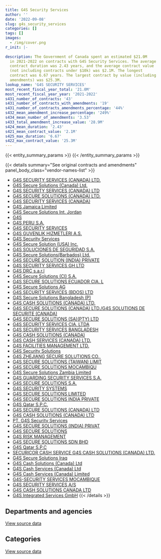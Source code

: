 ```yaml
---
title: G4S Security Services
author: ''
date: '2022-09-08'
slug: g4s_security_services
categories: []
tags: []
images:
  - /img/cover.png
r_init: |-
  
description: The Government of Canada spent an estimated $21.0M
  in 2021-2022 on contracts with G4S Security Services. The average
  contract duration was 2.43 years, and the average contract value
  (not including contracts under $10k) was $2.1M. The longest
  contract was 6.67 years. The largest contract by value (including
  amendments) was $25.3M.
lookup_name: 'G4S SECURITY SERVICES'
most_recent_fiscal_year_total: '21.0M'
most_recent_fiscal_year_year: '2021-2022'
s431_number_of_contracts: '43'
s431_number_of_contracts_with_amendments: '19'
s431_number_of_contracts_amendments_percentage: '44%'
s432_mean_amendment_increase_percentage: '249%'
s434_mean_number_of_amendments: '3.53'
s433_total_amendment_increase_value: '28.9M'
s424_mean_duration: '2.43'
s421_mean_contract_value: '2.1M'
s425_max_duration: '6.67'
s422_max_contract_value: '25.3M'
---
```


<script src="/rmarkdown-libs/htmlwidgets/htmlwidgets.js"></script>
<link href="/rmarkdown-libs/datatables-css/datatables-crosstalk.css" rel="stylesheet" />
<script src="/rmarkdown-libs/datatables-binding/datatables.js"></script>
<script src="/rmarkdown-libs/jquery/jquery-3.6.0.min.js"></script>
<link href="/rmarkdown-libs/dt-core-bootstrap/css/dataTables.bootstrap.min.css" rel="stylesheet" />
<link href="/rmarkdown-libs/dt-core-bootstrap/css/dataTables.bootstrap.extra.css" rel="stylesheet" />
<script src="/rmarkdown-libs/dt-core-bootstrap/js/jquery.dataTables.min.js"></script>
<script src="/rmarkdown-libs/dt-core-bootstrap/js/dataTables.bootstrap.min.js"></script>
<link href="/rmarkdown-libs/crosstalk/css/crosstalk.min.css" rel="stylesheet" />
<script src="/rmarkdown-libs/crosstalk/js/crosstalk.min.js"></script>
<script src="/rmarkdown-libs/htmlwidgets/htmlwidgets.js"></script>
<link href="/rmarkdown-libs/datatables-css/datatables-crosstalk.css" rel="stylesheet" />
<script src="/rmarkdown-libs/datatables-binding/datatables.js"></script>
<script src="/rmarkdown-libs/jquery/jquery-3.6.0.min.js"></script>
<link href="/rmarkdown-libs/dt-core-bootstrap/css/dataTables.bootstrap.min.css" rel="stylesheet" />
<link href="/rmarkdown-libs/dt-core-bootstrap/css/dataTables.bootstrap.extra.css" rel="stylesheet" />
<script src="/rmarkdown-libs/dt-core-bootstrap/js/jquery.dataTables.min.js"></script>
<script src="/rmarkdown-libs/dt-core-bootstrap/js/dataTables.bootstrap.min.js"></script>
<link href="/rmarkdown-libs/crosstalk/css/crosstalk.min.css" rel="stylesheet" />
<script src="/rmarkdown-libs/crosstalk/js/crosstalk.min.js"></script>

{{< entity_summary_params >}}
{{< /entity_summary_params >}}

{{< details summary="See original contracts and amendments" panel_body_class="vendor-names-list" >}}
- [G4S SECURITY SERVICES (CANADA) LTD.](https://search.open.canada.ca/en/ct/?sort=contract_value_f%20desc&page=1&search_text=%22G4S%20SECURITY%20SERVICES%20%28CANADA%29%20LTD.%22)
- [G4S Secure Solutions (Canada) Ltd.](https://search.open.canada.ca/en/ct/?sort=contract_value_f%20desc&page=1&search_text=%22G4S%20Secure%20Solutions%20%28Canada%29%20Ltd.%22)
- [G4S SECURITY SERVICES (CANADA) LTD](https://search.open.canada.ca/en/ct/?sort=contract_value_f%20desc&page=1&search_text=%22G4S%20SECURITY%20SERVICES%20%28CANADA%29%20LTD%22)
- [G4S SECURE SOLUTIONS (CANADA) LTD.](https://search.open.canada.ca/en/ct/?sort=contract_value_f%20desc&page=1&search_text=%22G4S%20SECURE%20SOLUTIONS%20%28CANADA%29%20LTD.%22)
- [G4S SECURITY SERVICES (CANADA)](https://search.open.canada.ca/en/ct/?sort=contract_value_f%20desc&page=1&search_text=%22G4S%20SECURITY%20SERVICES%20%28CANADA%29%22)
- [G4S Jamaica Limited](https://search.open.canada.ca/en/ct/?sort=contract_value_f%20desc&page=1&search_text=%22G4S%20Jamaica%20Limited%22)
- [G4S Secure Solutions Int. Jordan](https://search.open.canada.ca/en/ct/?sort=contract_value_f%20desc&page=1&search_text=%22G4S%20Secure%20Solutions%20Int.%20Jordan%22)
- [G4S](https://search.open.canada.ca/en/ct/?sort=contract_value_f%20desc&page=1&search_text=%22G4S%22)
- [G4S PERU S.A.](https://search.open.canada.ca/en/ct/?sort=contract_value_f%20desc&page=1&search_text=%22G4S%20PERU%20S.A.%22)
- [G4S SECURITY SERVICES](https://search.open.canada.ca/en/ct/?sort=contract_value_f%20desc&page=1&search_text=%22G4S%20SECURITY%20SERVICES%22)
- [G4S GUVENLIK HIZMETLERI A.S.](https://search.open.canada.ca/en/ct/?sort=contract_value_f%20desc&page=1&search_text=%22G4S%20GUVENLIK%20HIZMETLERI%20A.S.%22)
- [G4S Security Services](https://search.open.canada.ca/en/ct/?sort=contract_value_f%20desc&page=1&search_text=%22G4S%20Security%20Services%22)
- [G4S Secure Solution (USA) Inc.](https://search.open.canada.ca/en/ct/?sort=contract_value_f%20desc&page=1&search_text=%22G4S%20Secure%20Solution%20%28USA%29%20Inc.%22)
- [G4S SOLUCIONES DE SEGURIDAD S.A.](https://search.open.canada.ca/en/ct/?sort=contract_value_f%20desc&page=1&search_text=%22G4S%20SOLUCIONES%20DE%20SEGURIDAD%20S.A.%22)
- [G4S Secure Solutions(Barbados) Ltd.](https://search.open.canada.ca/en/ct/?sort=contract_value_f%20desc&page=1&search_text=%22G4S%20Secure%20Solutions%28Barbados%29%20Ltd.%22)
- [G4S SECURE SOLUTION (INDIA) PRIVATE](https://search.open.canada.ca/en/ct/?sort=contract_value_f%20desc&page=1&search_text=%22G4S%20SECURE%20SOLUTION%20%28INDIA%29%20PRIVATE%22)
- [G4S SECURITY SERVICES GH LTD](https://search.open.canada.ca/en/ct/?sort=contract_value_f%20desc&page=1&search_text=%22G4S%20SECURITY%20SERVICES%20GH%20LTD%22)
- [G4S DRC s.a.r.l](https://search.open.canada.ca/en/ct/?sort=contract_value_f%20desc&page=1&search_text=%22G4S%20DRC%20s.a.r.l%22)
- [G4S Secure Solutions (CI) S.A.](https://search.open.canada.ca/en/ct/?sort=contract_value_f%20desc&page=1&search_text=%22G4S%20Secure%20Solutions%20%28CI%29%20S.A.%22)
- [G4S SECURE SOLUTIONS ECUADOR CIA. L](https://search.open.canada.ca/en/ct/?sort=contract_value_f%20desc&page=1&search_text=%22G4S%20SECURE%20SOLUTIONS%20ECUADOR%20CIA.%20L%22)
- [G4S Secure Solutions AG](https://search.open.canada.ca/en/ct/?sort=contract_value_f%20desc&page=1&search_text=%22G4S%20Secure%20Solutions%20AG%22)
- [G4S SECURITY SERVICES (BDOS) LTD](https://search.open.canada.ca/en/ct/?sort=contract_value_f%20desc&page=1&search_text=%22G4S%20SECURITY%20SERVICES%20%28BDOS%29%20LTD%22)
- [G4S Secure Solutions Bangladesh (P)](https://search.open.canada.ca/en/ct/?sort=contract_value_f%20desc&page=1&search_text=%22G4S%20Secure%20Solutions%20Bangladesh%20%28P%29%22)
- [G4S CASH SOLUTIONS (CANADA) LTD.](https://search.open.canada.ca/en/ct/?sort=contract_value_f%20desc&page=1&search_text=%22G4S%20CASH%20SOLUTIONS%20%28CANADA%29%20LTD.%22)
- [G4S SECURE SOLUTIONS (CANADA) LTD./G4S SOLUTIONS DE SECURITE (CANADA)](https://search.open.canada.ca/en/ct/?sort=contract_value_f%20desc&page=1&search_text=%22G4S%20SECURE%20SOLUTIONS%20%28CANADA%29%20LTD.%2fG4S%20SOLUTIONS%20DE%20SECURITE%20%28CANADA%29%22)
- [G4S SECURE SOLUTIONS (SA)(PTY) LTD](https://search.open.canada.ca/en/ct/?sort=contract_value_f%20desc&page=1&search_text=%22G4S%20SECURE%20SOLUTIONS%20%28SA%29%28PTY%29%20LTD%22)
- [G4S SECURITY SERVICES CIA. LTDA](https://search.open.canada.ca/en/ct/?sort=contract_value_f%20desc&page=1&search_text=%22G4S%20SECURITY%20SERVICES%20CIA.%20LTDA%22)
- [G4S SECURITY SERVICES BANGLADESH](https://search.open.canada.ca/en/ct/?sort=contract_value_f%20desc&page=1&search_text=%22G4S%20SECURITY%20SERVICES%20BANGLADESH%22)
- [G4S CASH SOLUTIONS (CANADA)](https://search.open.canada.ca/en/ct/?sort=contract_value_f%20desc&page=1&search_text=%22G4S%20CASH%20SOLUTIONS%20%28CANADA%29%22)
- [G4S CASH SERVICES (CANADA) LTD.](https://search.open.canada.ca/en/ct/?sort=contract_value_f%20desc&page=1&search_text=%22G4S%20CASH%20SERVICES%20%28CANADA%29%20LTD.%22)
- [G4S FACILITIES MANAGEMENT LTD.](https://search.open.canada.ca/en/ct/?sort=contract_value_f%20desc&page=1&search_text=%22G4S%20FACILITIES%20MANAGEMENT%20LTD.%22)
- [G4S Security Solutions](https://search.open.canada.ca/en/ct/?sort=contract_value_f%20desc&page=1&search_text=%22G4S%20Security%20Solutions%22)
- [G4S ZHEJIANG SECURE SOLUTIONS CO.,](https://search.open.canada.ca/en/ct/?sort=contract_value_f%20desc&page=1&search_text=%22G4S%20ZHEJIANG%20SECURE%20SOLUTIONS%20CO.%2c%22)
- [G4S SECURE SOLUTIONS (TAIWAN) LIMIT](https://search.open.canada.ca/en/ct/?sort=contract_value_f%20desc&page=1&search_text=%22G4S%20SECURE%20SOLUTIONS%20%28TAIWAN%29%20LIMIT%22)
- [G4S SECURE SOLUTIONS MOCAMBIQU](https://search.open.canada.ca/en/ct/?sort=contract_value_f%20desc&page=1&search_text=%22G4S%20SECURE%20SOLUTIONS%20MOCAMBIQU%22)
- [G4S Secure Solutions Zambia Limited](https://search.open.canada.ca/en/ct/?sort=contract_value_f%20desc&page=1&search_text=%22G4S%20Secure%20Solutions%20Zambia%20Limited%22)
- [G4S GUARDING SECURITY SERVICES S.A.](https://search.open.canada.ca/en/ct/?sort=contract_value_f%20desc&page=1&search_text=%22G4S%20GUARDING%20SECURITY%20SERVICES%20S.A.%22)
- [G4S SECURE SOLUTIONS S.A.](https://search.open.canada.ca/en/ct/?sort=contract_value_f%20desc&page=1&search_text=%22G4S%20SECURE%20SOLUTIONS%20S.A.%22)
- [G4S SECURITY SYSTEMS](https://search.open.canada.ca/en/ct/?sort=contract_value_f%20desc&page=1&search_text=%22G4S%20SECURITY%20SYSTEMS%22)
- [G4S SECURE SOLUTIONS LIMITED](https://search.open.canada.ca/en/ct/?sort=contract_value_f%20desc&page=1&search_text=%22G4S%20SECURE%20SOLUTIONS%20LIMITED%22)
- [G4S SECURE SOLUTIONS INDIA PRIVATE](https://search.open.canada.ca/en/ct/?sort=contract_value_f%20desc&page=1&search_text=%22G4S%20SECURE%20SOLUTIONS%20INDIA%20PRIVATE%22)
- [G4S Qatar S.P.C.](https://search.open.canada.ca/en/ct/?sort=contract_value_f%20desc&page=1&search_text=%22G4S%20Qatar%20S.P.C.%22)
- [G4S SECURE SOLUTIONS (CANADA) LTD](https://search.open.canada.ca/en/ct/?sort=contract_value_f%20desc&page=1&search_text=%22G4S%20SECURE%20SOLUTIONS%20%28CANADA%29%20LTD%22)
- [G4S CASH SOLUTIONS (CANADA) LTD](https://search.open.canada.ca/en/ct/?sort=contract_value_f%20desc&page=1&search_text=%22G4S%20CASH%20SOLUTIONS%20%28CANADA%29%20LTD%22)
- [PT. G4S Security Services](https://search.open.canada.ca/en/ct/?sort=contract_value_f%20desc&page=1&search_text=%22PT.%20G4S%20Security%20Services%22)
- [G4S SECURE SOLUTIONS (INDIA) PRIVAT](https://search.open.canada.ca/en/ct/?sort=contract_value_f%20desc&page=1&search_text=%22G4S%20SECURE%20SOLUTIONS%20%28INDIA%29%20PRIVAT%22)
- [G4S SECURE SOLUTIONS](https://search.open.canada.ca/en/ct/?sort=contract_value_f%20desc&page=1&search_text=%22G4S%20SECURE%20SOLUTIONS%22)
- [G4S RISK MANAGEMENT](https://search.open.canada.ca/en/ct/?sort=contract_value_f%20desc&page=1&search_text=%22G4S%20RISK%20MANAGEMENT%22)
- [G4S SECURE SOLUTIONS SDN BHD](https://search.open.canada.ca/en/ct/?sort=contract_value_f%20desc&page=1&search_text=%22G4S%20SECURE%20SOLUTIONS%20SDN%20BHD%22)
- [G4S Qatar S.P.C](https://search.open.canada.ca/en/ct/?sort=contract_value_f%20desc&page=1&search_text=%22G4S%20Qatar%20S.P.C%22)
- [SECURICOR CASH SERVICE G4S CASH SOLUTIONS (CANADA) LTD.](https://search.open.canada.ca/en/ct/?sort=contract_value_f%20desc&page=1&search_text=%22SECURICOR%20CASH%20SERVICE%20G4S%20CASH%20SOLUTIONS%20%28CANADA%29%20LTD.%22)
- [G4S Secure Solutions Iraq](https://search.open.canada.ca/en/ct/?sort=contract_value_f%20desc&page=1&search_text=%22G4S%20Secure%20Solutions%20Iraq%22)
- [G4S Cash Solutions (Canada) Ltd](https://search.open.canada.ca/en/ct/?sort=contract_value_f%20desc&page=1&search_text=%22G4S%20Cash%20Solutions%20%28Canada%29%20Ltd%22)
- [G4S Cash Services (Canada) Ltd](https://search.open.canada.ca/en/ct/?sort=contract_value_f%20desc&page=1&search_text=%22G4S%20Cash%20Services%20%28Canada%29%20Ltd%22)
- [G4S Cash Services (Canada) Limited](https://search.open.canada.ca/en/ct/?sort=contract_value_f%20desc&page=1&search_text=%22G4S%20Cash%20Services%20%28Canada%29%20Limited%22)
- [G4S-SECURITY SERVICES MOCAMBIQUE](https://search.open.canada.ca/en/ct/?sort=contract_value_f%20desc&page=1&search_text=%22G4S-SECURITY%20SERVICES%20MOCAMBIQUE%22)
- [G4S SECURITY SERVICES A/S](https://search.open.canada.ca/en/ct/?sort=contract_value_f%20desc&page=1&search_text=%22G4S%20SECURITY%20SERVICES%20A%2fS%22)
- [G4S CASH SOLUTIONS CANADA LTD](https://search.open.canada.ca/en/ct/?sort=contract_value_f%20desc&page=1&search_text=%22G4S%20CASH%20SOLUTIONS%20CANADA%20LTD%22)
- [G4S Integrated Services GmbH](https://search.open.canada.ca/en/ct/?sort=contract_value_f%20desc&page=1&search_text=%22G4S%20Integrated%20Services%20GmbH%22)
{{< /details >}}

## Departments and agencies

<div id="htmlwidget-1" style="width:100%;height:auto;" class="datatables html-widget"></div>
<script type="application/json" data-for="htmlwidget-1">{"x":{"style":"bootstrap","filter":"none","vertical":false,"data":[["<a href=\"/departments/cbsa-asfc/\">Canada Border Services Agency<\/a>","<a href=\"/departments/csc-scc/\">Correctional Service of Canada<\/a>","<a href=\"/departments/dfatd-maecd/\">Global Affairs Canada<\/a>","<a href=\"/departments/phac-aspc/\">Public Health Agency of Canada<\/a>"],[9099060.15,null,6896163.42,null],[7598178.86,null,4755985.73,null],[7577418.81,null,52340.25,2912943.48],[7577418.81,11696.49,null,13449456.52]],"container":"<table class=\"table table-striped table-hover row-border order-column display\">\n  <thead>\n    <tr>\n      <th>Department<\/th>\n      <th>2018-2019<\/th>\n      <th>2019-2020<\/th>\n      <th>2020-2021<\/th>\n      <th>2021-2022<\/th>\n    <\/tr>\n  <\/thead>\n<\/table>","options":{"order":[[4,"desc"]],"pageLength":10,"autoWidth":true,"columnDefs":[{"targets":1,"render":"function(data, type, row, meta) {\n    return type !== 'display' ? data : DTWidget.formatCurrency(data, \"$\", 2, 3, \",\", \".\", true, null);\n  }"},{"targets":2,"render":"function(data, type, row, meta) {\n    return type !== 'display' ? data : DTWidget.formatCurrency(data, \"$\", 2, 3, \",\", \".\", true, null);\n  }"},{"targets":3,"render":"function(data, type, row, meta) {\n    return type !== 'display' ? data : DTWidget.formatCurrency(data, \"$\", 2, 3, \",\", \".\", true, null);\n  }"},{"targets":4,"render":"function(data, type, row, meta) {\n    return type !== 'display' ? data : DTWidget.formatCurrency(data, \"$\", 2, 3, \",\", \".\", true, null);\n  }"},{"width":"16%","targets":[1,2,3,4]},{"className":"dt-right","targets":[1,2,3,4]}],"orderClasses":false}},"evals":["options.columnDefs.0.render","options.columnDefs.1.render","options.columnDefs.2.render","options.columnDefs.3.render"],"jsHooks":[]}</script>
<p class="text-right">
<a href="https://github.com/GoC-Spending/contracts-data/tree/main/data/out/vendors/g4s_security_services/summary_by_fiscal_year_by_department.csv" class="source-data-link btn btn-link">View source data</a>
</p>

## Categories

<div id="htmlwidget-2" style="width:100%;height:auto;" class="datatables html-widget"></div>
<script type="application/json" data-for="htmlwidget-2">{"x":{"style":"bootstrap","filter":"none","vertical":false,"data":[["<a href=\"/categories/facilities_and_construction/\">Facilities and construction<\/a>","<a href=\"/categories/office_management/\">Office management<\/a>","<a href=\"/categories/professional_services/\">Professional services<\/a>","<a href=\"/categories/information_technology/\">Information technology<\/a>","<a href=\"/categories/medical/\">Medical<\/a>","<a href=\"/categories/industrial_products_and_services/\">Industrial products and services<\/a>","<a href=\"/categories/security_and_protection/\">Security and protection<\/a>"],[643561.6,15107.95,10767.68,8455498.56,null,19711.39,6850576.4],[7665806.99,null,null,null,null,null,4688357.6],[7577418.81,null,null,null,null,null,2965283.72],[7577418.81,null,null,null,11696.49,null,13449456.52]],"container":"<table class=\"table table-striped table-hover row-border order-column display\">\n  <thead>\n    <tr>\n      <th>Category<\/th>\n      <th>2018-2019<\/th>\n      <th>2019-2020<\/th>\n      <th>2020-2021<\/th>\n      <th>2021-2022<\/th>\n    <\/tr>\n  <\/thead>\n<\/table>","options":{"order":[[4,"desc"]],"dom":"t","pageLength":30,"autoWidth":true,"columnDefs":[{"targets":1,"render":"function(data, type, row, meta) {\n    return type !== 'display' ? data : DTWidget.formatCurrency(data, \"$\", 2, 3, \",\", \".\", true, null);\n  }"},{"targets":2,"render":"function(data, type, row, meta) {\n    return type !== 'display' ? data : DTWidget.formatCurrency(data, \"$\", 2, 3, \",\", \".\", true, null);\n  }"},{"targets":3,"render":"function(data, type, row, meta) {\n    return type !== 'display' ? data : DTWidget.formatCurrency(data, \"$\", 2, 3, \",\", \".\", true, null);\n  }"},{"targets":4,"render":"function(data, type, row, meta) {\n    return type !== 'display' ? data : DTWidget.formatCurrency(data, \"$\", 2, 3, \",\", \".\", true, null);\n  }"},{"width":"16%","targets":[1,2,3,4]},{"className":"dt-right","targets":[1,2,3,4]}],"orderClasses":false,"lengthMenu":[10,25,30,50,100]}},"evals":["options.columnDefs.0.render","options.columnDefs.1.render","options.columnDefs.2.render","options.columnDefs.3.render"],"jsHooks":[]}</script>
<p class="text-right">
<a href="https://github.com/GoC-Spending/contracts-data/tree/main/data/out/vendors/g4s_security_services/summary_by_fiscal_year_by_category.csv" class="source-data-link btn btn-link">View source data</a>
</p>
